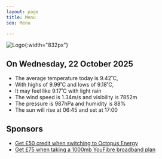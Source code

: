 ```yaml
---
layout: page
title: Menu
seo: Menu

---
```


![Logo](/images/logo.jpg){:width="832px"}

<!-- weather_marker starts -->
## On Wednesday, 22 October 2025

- The average temperature today is 9.42˚C,
- With highs of 9.99˚C and lows of 9.18˚C,
- It may feel like 9.17˚C with light rain
- The wind speed is 1.34m/s and visibility is 7852m
- The pressure is 987hPa and humidity is 88%
- The sun will rise at 06:45 and set at 17:00

<!-- weather_marker ends -->

## Sponsors

- [Get £50 credit when switching to Octopus Energy](https://bit.ly/3oD1nnS)
- [Get £75 when taking a 1000mb YouFibre broadband plan](https://aklam.io/91zWhU?)
